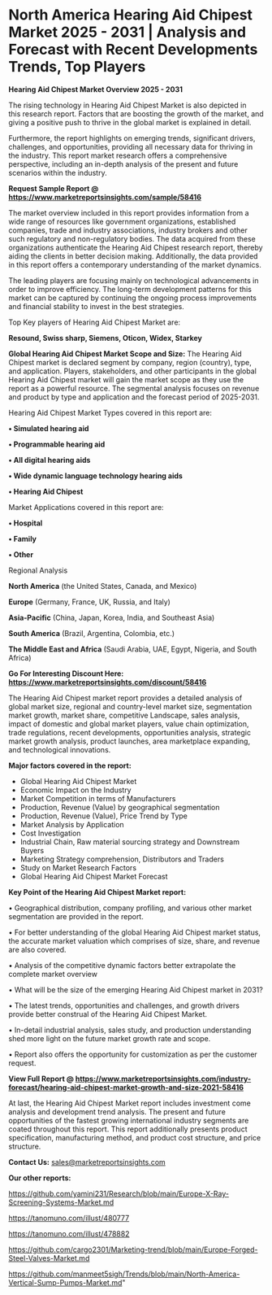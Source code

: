 # North America Hearing Aid Chipest Market 2025 - 2031 | Analysis and Forecast with Recent Developments Trends, Top Players

<Strong> Hearing Aid Chipest Market Overview 2025 - 2031</strong>

The rising technology in Hearing Aid Chipest Market is also depicted in this research report. Factors that are boosting the growth of the market, and giving a positive push to thrive in the global market is explained in detail.

Furthermore, the report highlights on emerging trends, significant drivers, challenges, and opportunities, providing all necessary data for thriving in the industry. This report market research offers a comprehensive perspective, including an in-depth analysis of the present and future scenarios within the industry.

<strong>Request Sample Report @ <a href=https://www.marketreportsinsights.com/sample/58416>https://www.marketreportsinsights.com/sample/58416</a></strong>

The market overview included in this report provides information from a wide range of resources like government organizations, established companies, trade and industry associations, industry brokers and other such regulatory and non-regulatory bodies. The data acquired from these organizations authenticate the Hearing Aid Chipest research report, thereby aiding the clients in better decision making. Additionally, the data provided in this report offers a contemporary understanding of the market dynamics.

The leading players are focusing mainly on technological advancements in order to improve efficiency. The long-term development patterns for this market can be captured by continuing the ongoing process improvements and financial stability to invest in the best strategies.

Top Key players of Hearing Aid Chipest Market are:

<strong>Resound, Swiss sharp, Siemens, Oticon, Widex, Starkey</strong>

<strong><b>Global Hearing Aid Chipest Market Scope and Size:</b></strong>
The Hearing Aid Chipest market is declared segment by company, region (country), type, and application. Players, stakeholders, and other participants in the global Hearing Aid Chipest market will gain the market scope as they use the report as a powerful resource. The segmental analysis focuses on revenue and product by type and application and the forecast period of 2025-2031.

Hearing Aid Chipest Market Types covered in this report are:

<strong>• Simulated hearing aid

• Programmable hearing aid

• All digital hearing aids

• Wide dynamic language technology hearing aids

• Hearing Aid Chipest</strong>

Market Applications covered in this report are:

<strong>• Hospital

• Family

• Other</strong> 

Regional Analysis

<strong>North America</strong> (the United States, Canada, and Mexico)

<strong>Europe</strong> (Germany, France, UK, Russia, and Italy)

<strong>Asia-Pacific</strong> (China, Japan, Korea, India, and Southeast Asia)

<strong>South America</strong> (Brazil, Argentina, Colombia, etc.)

<strong>The Middle East and Africa</strong> (Saudi Arabia, UAE, Egypt, Nigeria, and South Africa)

<strong>Go For Interesting Discount Here: <a href=https://www.marketreportsinsights.com/discount/58416>https://www.marketreportsinsights.com/discount/58416</a></strong>

The Hearing Aid Chipest market report provides a detailed analysis of global market size, regional and country-level market size, segmentation market growth, market share, competitive Landscape, sales analysis, impact of domestic and global market players, value chain optimization, trade regulations, recent developments, opportunities analysis, strategic market growth analysis, product launches, area marketplace expanding, and technological innovations.

<strong><b>Major factors covered in the report:</b></strong>
<ul>
  <li>Global Hearing Aid Chipest Market </li>
  <li>Economic Impact on the Industry</li>
  <li>Market Competition in terms of Manufacturers</li>
  <li>Production, Revenue (Value) by geographical segmentation</li>
  <li>Production, Revenue (Value), Price Trend by Type</li>
  <li>Market Analysis by Application</li>
  <li>Cost Investigation</li>
  <li>Industrial Chain, Raw material sourcing strategy and Downstream Buyers</li>
  <li>Marketing Strategy comprehension, Distributors and Traders</li>
  <li>Study on Market Research Factors</li>
  <li>Global Hearing Aid Chipest Market Forecast</li>
</ul>

<strong><b>Key Point of the Hearing Aid Chipest Market report:</b></strong>

• Geographical distribution, company profiling, and various other market segmentation are provided in the report.

• For better understanding of the global Hearing Aid Chipest market status, the accurate market valuation which comprises of size, share, and revenue are also covered.

• Analysis of the competitive dynamic factors better extrapolate the complete market overview

• What will be the size of the emerging Hearing Aid Chipest market in 2031?

• The latest trends, opportunities and challenges, and growth drivers provide better construal of the Hearing Aid Chipest Market.

• In-detail industrial analysis, sales study, and production understanding shed more light on the future market growth rate and scope.

• Report also offers the opportunity for customization as per the customer request.

<strong><b>View Full Report @ <a href=https://www.marketreportsinsights.com/industry-forecast/hearing-aid-chipest-market-growth-and-size-2021-58416>https://www.marketreportsinsights.com/industry-forecast/hearing-aid-chipest-market-growth-and-size-2021-58416</a></b></strong>


At last, the Hearing Aid Chipest Market report includes investment come analysis and development trend analysis. The present and future opportunities of the fastest growing international industry segments are coated throughout this report. This report additionally presents product specification, manufacturing method, and product cost structure, and price structure.

<strong>Contact Us:</strong>
sales@marketreportsinsights.com

<strong>Our other reports:</strong>

<a href=https://github.com/yamini231/Research/blob/main/Europe-X-Ray-Screening-Systems-Market.md>https://github.com/yamini231/Research/blob/main/Europe-X-Ray-Screening-Systems-Market.md</a>

<a href=https://tanomuno.com/illust/480777>https://tanomuno.com/illust/480777</a>

<a href=https://tanomuno.com/illust/478882>https://tanomuno.com/illust/478882</a>

<a href=https://github.com/cargo2301/Marketing-trend/blob/main/Europe-Forged-Steel-Valves-Market.md>https://github.com/cargo2301/Marketing-trend/blob/main/Europe-Forged-Steel-Valves-Market.md</a>

<a href=https://github.com/manmeet5sigh/Trends/blob/main/North-America-Vertical-Sump-Pumps-Market.md>https://github.com/manmeet5sigh/Trends/blob/main/North-America-Vertical-Sump-Pumps-Market.md</a>"
